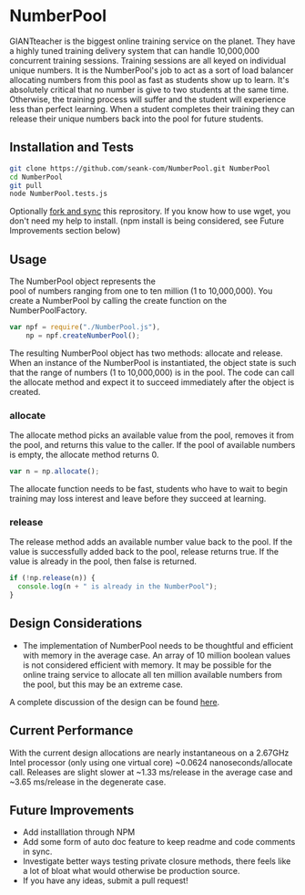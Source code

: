 # NumberPool

GIANTteacher is the biggest online training service on the planet. They have a highly tuned training delivery system that can handle 10,000,000 concurrent training sessions. Training sessions are all keyed on individual unique numbers. It is the NumberPool's job to act as a sort of load balancer allocating numbers from this pool as fast as students show up to learn. It's absolutely critical that no number is give to two students at the same time. Otherwise, the training process will suffer and the student will experience less than perfect learning. When a student completes their training they can release their unique numbers back into the pool for future students. 

## Installation and Tests
```bash
git clone https://github.com/seank-com/NumberPool.git NumberPool
cd NumberPool
git pull
node NumberPool.tests.js
```
Optionally <a href="https://help.github.com/articles/fork-a-repo/" target="_blank">fork and sync</a> this reprository. If you know how to use wget, you don't need my help to install. (npm install is being considered, see Future Improvements section below)
## Usage
The NumberPool object represents the pool of numbers ranging from one to ten million (1 to 10,000,000). You create a NumberPool by calling the create function on the NumberPoolFactory.
```javascript
var npf = require("./NumberPool.js"),
    np = npf.createNumberPool();
```
The resulting NumberPool object has two methods: allocate and release. When an instance of the NumberPool is instantiated, the object state is such that the range of numbers (1 to 10,000,000) is in the pool. The code can call the allocate method and expect it to succeed immediately after the object is created.

### allocate
The allocate method picks an available value from the pool, removes it from the pool, and returns this value to the caller. If the pool of available numbers is empty, the allocate method returns 0.
```javascript
var n = np.allocate();
```  
The allocate function needs to be fast, students who have to wait to begin training may loss interest and leave before they succeed at learning.

### release
The release method adds an available number value back to the pool. If the value is successfully added back to the pool, release returns true. If the value is already in the pool, then false is returned.
```javascript
if (!np.release(n)) {
  console.log(n + " is already in the NumberPool");
}
```

## Design Considerations
* The implementation of NumberPool needs to be thoughtful and efficient with memory in the average case. An array of 10 million boolean values is not considered efficient with memory. It may be possible for the online traing service to allocate all ten million available numbers from the pool, but this may be an extreme case.

A complete discussion of the design can be found [here](Design.md).

## Current Performance

With the current design allocations are nearly instantaneous on a 2.67GHz Intel processor (only using one virtual core) ~0.0624 nanoseconds/allocate call. Releases are slight slower at ~1.33 ms/release in the average case and ~3.65 ms/release in the degenerate case.

## Future Improvements
* Add installlation through NPM
* Add some form of auto doc feature to keep readme and code comments in sync.
* Investigate better ways testing private closure methods, there feels like a lot of bloat what would otherwise be production source.
* If you have any ideas, submit a pull request!
